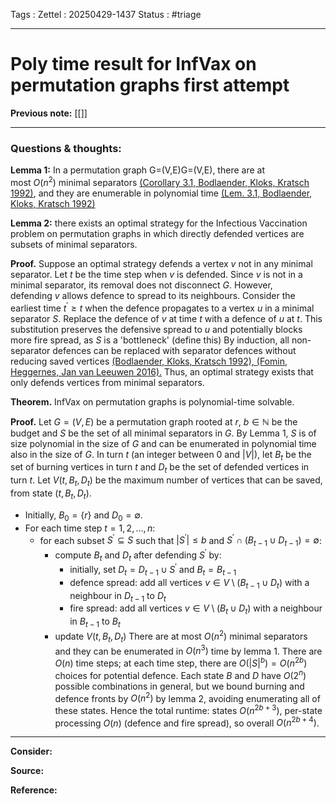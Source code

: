 Tags :
Zettel :  20250429-1437
Status : #triage 

-----

# Poly time result for InfVax on permutation graphs first attempt

**Previous note:** [[]]

-----

### Questions & thoughts:

**Lemma 1:** In a permutation graph G=(V,E)G=(V,E), there are at most $O(n^2)$ minimal separators [(Corollary 3.1, Bodlaender, Kloks, Kratsch 1992)](https://research.tue.nl/files/4297898/390171.pdf), and they are enumerable in polynomial time [(Lem. 3.1, Bodlaender, Kloks, Kratsch 1992)](https://research.tue.nl/files/4297898/390171.pdf)


**Lemma 2:** there exists an optimal strategy for the Infectious Vaccination problem on permutation graphs in which directly defended vertices are subsets of minimal separators.

**Proof.**  Suppose an optimal strategy defends a vertex $v$ not in any minimal separator. Let $t$ be the time step when $v$ is defended. Since $v$ is not in a minimal separator, its removal does not disconnect $G$. However, defending $v$ allows defence to spread to its neighbours. Consider the earliest time $t^\prime\geq t$ when the defence propagates to a vertex $u$ in a minimal separator $S$. Replace the defence of $v$ at time $t$ with a defence of $u$ at $t$. This substitution preserves the defensive spread to $u$ and potentially blocks more fire spread, as $S$ is a 'bottleneck' (define this) By induction, all non-separator defences can be replaced with separator defences without reducing saved vertices [(Bodlaender, Kloks, Kratsch 1992), ](https://research.tue.nl/files/4297898/390171.pdf)[(Fomin, Heggernes, Jan van Leeuwen 2016).](https://www.sciencedirect.com/science/article/pii/S0304397515010853) Thus, an optimal strategy exists that only defends vertices from minimal separators.


**Theorem.** InfVax on permutation graphs is polynomial-time solvable.

**Proof.** Let $G=(V, E)$ be a permutation graph rooted at $r$, $b\in\mathbb{N}$ be the budget and $S$ be the set of all minimal separators in $G$. By Lemma 1, $S$ is of size polynomial in the size of $G$ and can be enumerated in polynomial time also in the size of $G$. In turn $t$ (an integer between 0 and $|V|$), let $B_t$ be the set of burning vertices in turn $t$ and $D_t$ be the set of defended vertices in turn $t$. Let $V(t, B_t, D_t)$ be the maximum number of vertices that can be saved, from state $(t, B_t, D_t)$.
 - Initially, $B_0=\{r\}$ and $D_0=\emptyset$.
 - For each time step $t=1, 2, \dots, n$:
	 - for each subset $S^\prime\subseteq S$ such that $|S^\prime|\leq b$ and $S^\prime\cap(B_{t-1}\cup D_{t-1})=\emptyset$:
		 - compute $B_t$ and $D_t$ after defending $S^\prime$ by:
			 - initially, set $D_t=D_{t-1}\cup S^\prime$ and $B_t=B_{t-1}$
			 - defence spread: add all vertices $v\in V\setminus (B_{t-1}\cup D_t)$ with a neighbour in $D_{t-1}$ to $D_t$ 
			 - fire spread: add all vertices $v\in V\setminus (B_t\cup D_t)$ with a neighbour in $B_{t-1}$ to $B_t$
		 - update $V(t, B_t, D_t)$
 There are at most $O(n^2)$ minimal separators and they can be enumerated in $O(n^3)$ time by lemma 1. There are $O(n)$ time steps; at each time step, there are $O(|S|^b)=O(n^{2b})$ choices for potential defence. Each state $B$ and $D$ have $O(2^n)$ possible combinations in general, but we bound burning and defence fronts by $O(n^2)$ by lemma 2, avoiding enumerating all of these states. Hence the total runtime: states $O(n^{2b+3})$, per-state processing $O(n)$ (defence and fire spread), so overall $O(n^{2b+4})$.

-----
 
**Consider:**


**Source:** 


**Reference:** 
